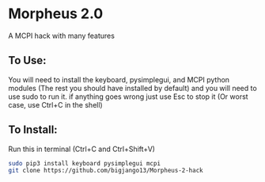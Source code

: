 # Morpheus 2.0
A MCPI hack with many features
## To Use:
You will need to install the keyboard, pysimplegui, and MCPI python modules (The rest you should have installed by default) and you will need to use sudo to run it. if anything goes wrong just use Esc to stop it (Or worst case, use Ctrl+C in the shell)
## To Install:
Run this in terminal (Ctrl+C and Ctrl+Shift+V) 
```bash
sudo pip3 install keyboard pysimplegui mcpi
git clone https://github.com/bigjango13/Morpheus-2-hack
```
